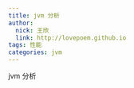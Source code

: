 ```yaml
---
title: jvm 分析
author: 
  nick: 王欣
  link: http://lovepoem.github.io
tags: 性能
categories: jvm  
---
```


jvm 分析  